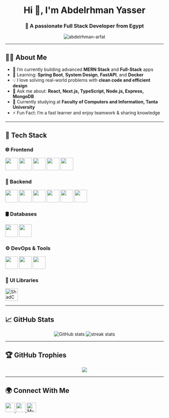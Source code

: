 <h1 align="center">Hi 👋, I'm Abdelrhman Yasser</h1>
<h3 align="center">🚀 A passionate Full Stack Developer from Egypt</h3>

<p align="center">
  <img src="https://komarev.com/ghpvc/?username=abdelrhman-arfat&label=Profile%20views&color=0e75b6&style=flat" alt="abdelrhman-arfat" />
</p>

---

## 🧑‍💻 About Me

- 🔭 I’m currently building advanced **MERN Stack** and **Full-Stack** apps
- 🌱 Learning: **Spring Boot**, **System Design**, **FastAPI**, and **Docker**
- 💡 I love solving real-world problems with **clean code and efficient design**
- 💬 Ask me about: **React, Next.js, TypeScript, Node.js, Express, MongoDB**
- 💼 Currently studying at **Faculty of Computers and Information, Tanta University**
- ⚡ Fun Fact: I’m a fast learner and enjoy teamwork & sharing knowledge

---

## 🚀 Tech Stack

### 🌐 Frontend
<p>
  <img src="https://cdn.jsdelivr.net/gh/devicons/devicon/icons/react/react-original.svg" width="40"/>
  <img src="https://cdn.jsdelivr.net/gh/devicons/devicon/icons/nextjs/nextjs-line.svg" width="40"/>
  <img src="https://cdn.jsdelivr.net/gh/devicons/devicon/icons/typescript/typescript-original.svg" width="40"/>
  <img src="https://cdn.jsdelivr.net/gh/devicons/devicon/icons/javascript/javascript-original.svg" width="40"/>
  <img src="https://cdn.jsdelivr.net/gh/devicons/devicon@latest/icons/tailwindcss/tailwindcss-original-wordmark.svg"  width="40"/>

### 🧠 Backend
<p>
  <img src="https://cdn.jsdelivr.net/gh/devicons/devicon/icons/nodejs/nodejs-original.svg" width="40"/>
  <img src="https://cdn.jsdelivr.net/gh/devicons/devicon/icons/express/express-original.svg" width="40"/>
  <img src="https://cdn.jsdelivr.net/gh/devicons/devicon/icons/python/python-original.svg" width="40"/>
  <img src="https://cdn.jsdelivr.net/gh/devicons/devicon/icons/fastapi/fastapi-original.svg" width="40"/>
  <img src="https://cdn.jsdelivr.net/gh/devicons/devicon/icons/java/java-original.svg" width="40"/>
  <img src="https://cdn.jsdelivr.net/gh/devicons/devicon/icons/spring/spring-original.svg" width="40"/>
</p>

### 🛢️ Databases
<p>
  <img src="https://cdn.jsdelivr.net/gh/devicons/devicon/icons/mongodb/mongodb-original.svg" width="40"/>
  <img src="https://cdn.jsdelivr.net/gh/devicons/devicon/icons/mysql/mysql-original.svg" width="40"/>
</p>

### ⚙️ DevOps & Tools
<p>
  <img src="https://cdn.jsdelivr.net/gh/devicons/devicon/icons/docker/docker-original.svg" width="40"/>
  <img src="https://cdn.jsdelivr.net/gh/devicons/devicon/icons/git/git-original.svg" width="40"/>
  <img src="https://cdn.jsdelivr.net/gh/devicons/devicon/icons/github/github-original.svg" width="40"/>
</p>

### 🧩 UI Libraries
<p>
  <img src="https://avatars.githubusercontent.com/u/139895814?s=200&v=4" width="40" title="ShadCN UI"/>
</p>

---

## 📈 GitHub Stats

<p align="center">
  <img src="https://github-readme-stats.vercel.app/api?username=abdelrhmanyasser&show_icons=true&theme=radical" alt="GitHub stats" />
  <img src="https://github-readme-streak-stats.herokuapp.com/?user=abdelrhmanyasser&theme=radical" alt="streak stats"/>
</p>

---

## 🏆 GitHub Trophies

<p align="center">
  <img src="https://github-profile-trophy.vercel.app/?username=abdelrhmanyasser&theme=onedark" />
</p>

---

## 🌍 Connect With Me

<p align="left">
  <a href="https://www.linkedin.com/in/yourlinkedin/" target="_blank">
    <img src="https://cdn.jsdelivr.net/gh/devicons/devicon/icons/linkedin/linkedin-original.svg" width="30" />
  </a>
  <a href="mailto:your-email@gmail.com">
    <img src="https://cdn-icons-png.flaticon.com/512/732/732200.png" width="30" />
  </a>
  <a href="https://your-portfolio-link.com" target="_blank">
    <img src="https://cdn-icons-png.flaticon.com/512/841/841364.png" width="30" title="My Portfolio" />
  </a>
</p>
